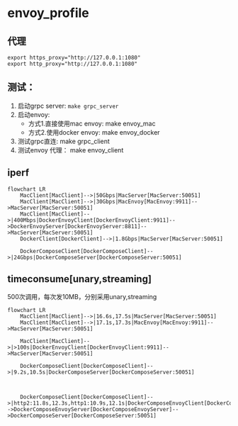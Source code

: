 # envoy_profile



## 代理

```shell
export https_proxy="http://127.0.0.1:1080"
export http_proxy="http://127.0.0.1:1080"
```

## 测试：

1. 启动grpc server:
    `make grpc_server`
2. 启动envoy:
    - 方式1.直接使用mac envoy:
        make envoy_mac
    - 方式2.使用docker envoy:
        make envoy_docker
3. 测试grpc直连:
    make grpc_client
4. 测试envoy 代理：
    make envoy_client


## iperf

```mermaid
flowchart LR
    MacClient[MacClient]-->|50Gbps|MacServer[MacServer:50051]
    MacClient[MacClient]-->|30Gbps|MacEnvoy[MacEnvoy:9911]-->MacServer[MacServer:50051]
    MacClient[MacClient]-->|400Mbps|DockerEnvoyClient[DockerEnvoyClient:9911]-->DockerEnvoyServer[DockerEnvoyServer:8811]-->MacServer[MacServer:50051]
    DockerClient[DockerClient]-->|1.8Gbps|MacServer[MacServer:50051]

    DockerComposeClient[DockerComposeClient]-->|24Gbps|DockerComposeServer[DockerComposeServer:50051]

```

## timeconsume[unary,streaming]
500次调用，每次发10MB，分别采用unary,streaming

```mermaid
flowchart LR
    MacClient[MacClient]-->|16.6s,17.5s|MacServer[MacServer:50051]
    MacClient[MacClient]-->|17.1s,17.3s|MacEnvoy[MacEnvoy:9911]-->MacServer[MacServer:50051]

    MacClient[MacClient]-->|>100s|DockerEnvoyClient[DockerEnvoyClient:9911]-->MacServer[MacServer:50051]

    DockerComposeClient[DockerComposeClient]-->|9.2s,10.5s|DockerComposeServer[DockerComposeServer:50051]



    DockerComposeClient[DockerComposeClient]-->|http2:11.8s,12.3s,http1:10.9s,12.1s|DockerComposeEnvoyClient[DockerComposeEnvoyClient]-->DockerComposeEnvoyServer[DockerComposeEnvoyServer]-->DockerComposeServer[DockerComposeServer:50051]
```
